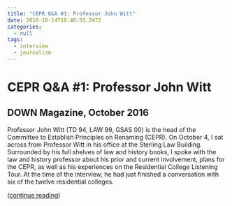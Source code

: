 ```yaml
---
title: "CEPR Q&A #1: Professor John Witt"
date: 2016-10-14T10:48:53.247Z
categories:
  - null
tags:
  - interview
  - journalism
---
```

# CEPR Q&A #1: Professor John Witt

## DOWN Magazine, October 2016

Professor John Witt (TD 94, LAW 99, GSAS 00) is the head of the Committee to Establish Principles on Renaming (CEPR). On October 4, I sat across from Professor Witt in his office at the Sterling Law Building. Surrounded by his full shelves of law and history books, I spoke with the law and history professor about his prior and current involvement, plans for the CEPR, as well as his experiences on the Residential College Listening Tour. At the time of the interview, he had just finished a conversation with six of the twelve residential colleges.

([continue reading](https://downatyale.com/cepr-qa-1-professor-john-witt/))